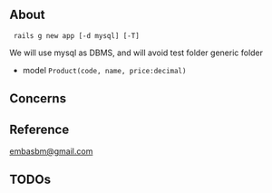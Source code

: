## About

``` rails g new app [-d mysql] [-T]```

We will use mysql as DBMS, and will avoid test folder generic folder

- model `Product(code, name, price:decimal)`

## Concerns
## Reference
embasbm@gmail.com
## TODOs
